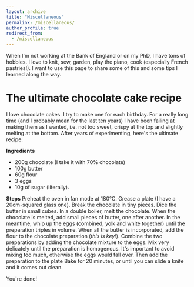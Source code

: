 ```yaml
---
layout: archive
title: "Miscellaneous"
permalink: /miscellaneous/
author_profile: true
redirect_from:
  - /miscellaneous
---
```


When I'm not working at the Bank of England or on my PhD, I have tons of hobbies. I love to knit, sew, garden, play the piano, cook (especially French pastries!). I want to use this page to share some of this and some tips I learned along the way. 

The ultimate chocolate cake recipe
==========

I love chocolate cakes. I try to make one for each birthday. For a really long time (and I probably mean for the last ten years) I have been failing at making them as I wanted, i.e. not too sweet, crispy at the top and slightly melting at the bottom. 
After years of experimenting, here's the ultimate recipe:

**Ingredients**
- 200g chocolate (I take it with 70% chocolate)
- 100g butter
- 60g flour
- 3 eggs
- 10g of sugar (literally).


**Steps**
Preheat the oven in fan mode at 180°C. 
Grease a plate (I have a 20cm-squared glass one). 
Break the chocolate in tiny pieces. 
Dice the butter in small cubes. 
In a double boiler, melt the chocolate. 
When the chocolate is melted, add small pieces of butter, one after another. 
In the meantime, whip up the eggs (combined, yolk and white together) until the preparation triples in volume. 
When all the butter is incorporated, add the flour to the chocolate preparation (*this is key!*). 
Combine the two preparations by adding the chocolate mixture to the eggs. Mix very delicately until the preparation is homogenous. It's important to avoid mixing too much, otherwise the eggs would fall over. 
Then add the preparation to the plate
Bake for 20 minutes, or until you can slide a knife and it comes out clean. 

You're done! 















